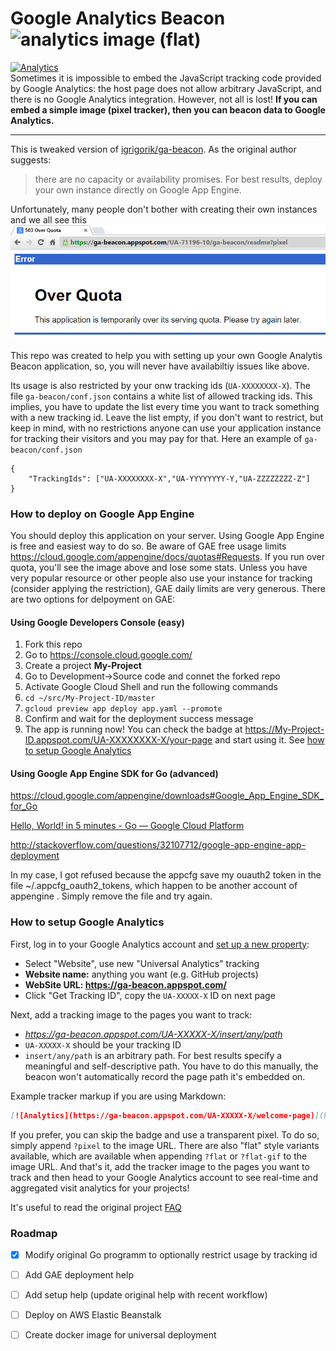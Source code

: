 # Google Analytics Beacon ![analytics image (flat)](https://raw.githubusercontent.com/vitr/google-analytics-beacon/master/static/badge-flat.gif)  
[![Analytics](https://vitr-analytics.appspot.com/UA-75628680-1/google-analytics-beacon?pixel)](https://github.com/vitr/google-analytics-beacon)  
Sometimes it is impossible to embed the JavaScript tracking code provided by Google Analytics: the host page does not allow arbitrary JavaScript, and there is no Google Analytics integration. However, not all is lost! **If you can embed a simple image (pixel tracker), then you can beacon data to Google Analytics.**

---------------
This is tweaked version of [igrigorik/ga-beacon](https://github.com/igrigorik/ga-beacon).
As the original author suggests:
>there are no capacity or availability promises. For best results, deploy your own instance directly on Google App Engine.

Unfortunately, many people don't bother with creating  their own instances and we all see this
![over quota error image](https://github.com/vitr/vitr.github.io/blob/master/_posts/Image%201.png?raw=true "Over Quota")

This repo was created to help you with setting up your own Google Analytis Beacon application, so, you will never have availabiltiy issues like above.

Its usage is also restricted by your onw tracking ids (`UA-XXXXXXXX-X`). The file `ga-beacon/conf.json` contains a white list of allowed tracking ids. This implies, you have to update the list every time you want to track something with a new tracking id. Leave the list empty, if you don't want to restrict, but keep in mind, with no restrictions anyone can use your application instance for tracking their visitors and you may pay for that. Here an example of `ga-beacon/conf.json`

    {
        "TrackingIds": ["UA-XXXXXXXX-X","UA-YYYYYYYY-Y,"UA-ZZZZZZZZ-Z"]
    }

### How to deploy on Google App Engine
You should deploy this application on your server. Using Google App Engine is free and easiest way to do so. Be aware of GAE free usage limits https://cloud.google.com/appengine/docs/quotas#Requests. If you run over quota, you'll see the image above and lose some stats. Unless you have very popular resource or other people also use your instance for tracking (consider applying the restriction), GAE daily limits are very generous. There are two options for delpoyment on GAE:

#### Using Google Developers Console (easy)

1. Fork this repo
2. Go to https://console.cloud.google.com/
3. Create a project **My-Project**
4. Go to Development->Source code and connet the forked repo
5. Activate Google Cloud Shell and run the following commands
6. `cd ~/src/My-Project-ID/master`
7. `gcloud preview app deploy app.yaml --promote` 
8. Confirm and wait for the deployment success message
8. The app is running now! You can check the badge at https://My-Project-ID.appspot.com/UA-XXXXXXXX-X/your-page and start using it. See [how to setup Google Analytics](#how-to-setup-google-analytics)


 


#### Using Google App Engine SDK for Go (advanced)
https://cloud.google.com/appengine/downloads#Google_App_Engine_SDK_for_Go

[Hello, World! in 5 minutes - Go — Google Cloud Platform](https://cloud.google.com/appengine/docs/go/)

http://stackoverflow.com/questions/32107712/google-app-engine-app-deployment

In my case, I got refused because the appcfg save my ouauth2 token in the file ~/.appcfg_oauth2_tokens, which happen to be another account of appengine . Simply remove the file and try again.

### How to setup Google Analytics

First, log in to your Google Analytics account and [set up a new property](https://support.google.com/analytics/answer/1042508?hl=en):

* Select "Website", use new "Universal Analytics" tracking
* **Website name:** anything you want (e.g. GitHub projects)
* **WebSite URL: https://ga-beacon.appspot.com/**
* Click "Get Tracking ID", copy the `UA-XXXXX-X` ID on next page

Next, add a tracking image to the pages you want to track:

* _https://ga-beacon.appspot.com/UA-XXXXX-X/insert/any/path_
* `UA-XXXXX-X` should be your tracking ID
* `insert/any/path` is an arbitrary path. For best results specify a meaningful and self-descriptive path. You have to do this manually, the beacon won't automatically record the page path it's embedded on.

Example tracker markup if you are using Markdown:

```markdown
[![Analytics](https://ga-beacon.appspot.com/UA-XXXXX-X/welcome-page)](https://github.com/igrigorik/ga-beacon)
```


If you prefer, you can skip the badge and use a transparent pixel. To do so, simply append `?pixel` to the image URL. There are also "flat" style variants available, which are available when appending `?flat` or `?flat-gif` to the image URL. And that's it, add the tracker image to the pages you want to track and then head to your Google Analytics account to see real-time and aggregated visit analytics for your projects!

It's useful to read the original project [FAQ](https://github.com/igrigorik/ga-beacon#faq)

### Roadmap

- [x] Modify original Go programm to optionally restrict usage by tracking id
- [ ] Add GAE deployment help
- [ ] Add setup help (update original help with recent workflow)
- [ ] Deploy on AWS Elastic Beanstalk
- [ ] Create docker image for universal deployment


